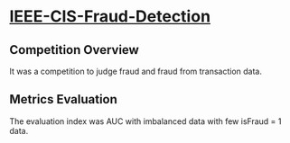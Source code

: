 # [IEEE-CIS-Fraud-Detection](https://www.kaggle.com/c/ieee-fraud-detection)

## Competition Overview
It was a competition to judge fraud and fraud from transaction data.
## Metrics Evaluation
The evaluation index was AUC with imbalanced data with few isFraud = 1 data.

